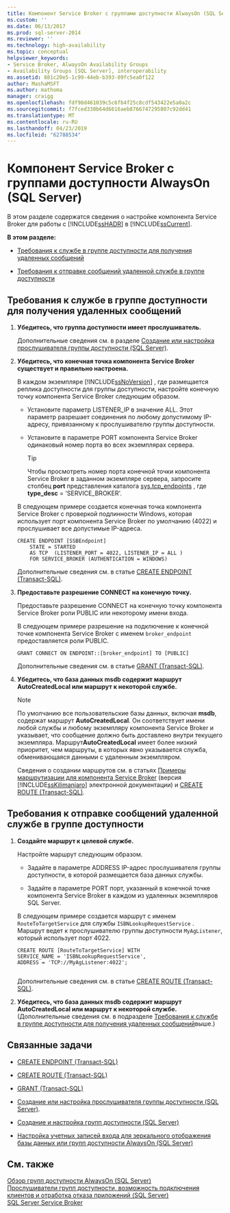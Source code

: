 ```yaml
---
title: Компонент Service Broker с группами доступности AlwaysOn (SQL Server) | Документация Майкрософт
ms.custom: ''
ms.date: 06/13/2017
ms.prod: sql-server-2014
ms.reviewer: ''
ms.technology: high-availability
ms.topic: conceptual
helpviewer_keywords:
- Service Broker, AlwaysOn Availability Groups
- Availability Groups [SQL Server], interoperability
ms.assetid: 881c20e5-1c99-44eb-b393-09fc5ea0f122
author: MashaMSFT
ms.author: mathoma
manager: craigg
ms.openlocfilehash: fdf98d461039c5c6fb4f25c8cdf543422e5a0a2c
ms.sourcegitcommit: f7fced330b64d6616aeb8766747295807c92dd41
ms.translationtype: MT
ms.contentlocale: ru-RU
ms.lasthandoff: 04/23/2019
ms.locfileid: "62788534"
---
```

# <a name="service-broker-with-alwayson-availability-groups-sql-server"></a>Компонент Service Broker с группами доступности AlwaysOn (SQL Server)
  В этом разделе содержатся сведения о настройке компонента Service Broker для работы с [!INCLUDE[ssHADR](../../../includes/sshadr-md.md)] в [!INCLUDE[ssCurrent](../../../includes/sscurrent-md.md)].  
  
 **В этом разделе:**  
  
-   [Требования к службе в группе доступности для получения удаленных сообщений](#ReceiveRemoteMessages)  
  
-   [Требования к отправке сообщений удаленной службе в группе доступности](#SendRemoteMessages)  
  
##  <a name="ReceiveRemoteMessages"></a> Требования к службе в группе доступности для получения удаленных сообщений  
  
1.  **Убедитесь, что группа доступности имеет прослушиватель.**  
  
     Дополнительные сведения см. в разделе [Создание или настройка прослушивателя группы доступности (SQL Server)](create-or-configure-an-availability-group-listener-sql-server.md).  
  
2.  **Убедитесь, что конечная точка компонента Service Broker существует и правильно настроена.**  
  
     В каждом экземпляре [!INCLUDE[ssNoVersion](../../../includes/ssnoversion-md.md)] , где размещается реплика доступности для группы доступности, настройте конечную точку компонента Service Broker следующим образом.  
  
    -   Установите параметр LISTENER_IP в значение ALL. Этот параметр разрешает соединения по любому допустимому IP-адресу, привязанному к прослушивателю группы доступности.  
  
    -   Установите в параметре PORT компонента Service Broker одинаковый номер порта во всех экземплярах сервера.  
  
        > [!TIP]  
        >  Чтобы просмотреть номер порта конечной точки компонента Service Broker в заданном экземпляре сервера, запросите столбец **port** представления каталога [sys.tcp_endpoints](/sql/relational-databases/system-catalog-views/sys-tcp-endpoints-transact-sql) , где **type_desc** = 'SERVICE_BROKER'.  
  
     В следующем примере создается конечная точка компонента Service Broker с проверкой подлинности Windows, которая использует порт компонента Service Broker по умолчанию (4022) и прослушивает все допустимые IP-адреса.  
  
    ```  
    CREATE ENDPOINT [SSBEndpoint]  
        STATE = STARTED  
        AS TCP  (LISTENER_PORT = 4022, LISTENER_IP = ALL )  
        FOR SERVICE_BROKER (AUTHENTICATION = WINDOWS)  
    ```  
  
     Дополнительные сведения см. в статье [CREATE ENDPOINT (Transact-SQL)](/sql/t-sql/statements/create-endpoint-transact-sql).  
  
3.  **Предоставьте разрешение CONNECT на конечную точку.**  
  
     Предоставьте разрешение CONNECT на конечную точку компонента Service Broker роли PUBLIC или некоторому имени входа.  
  
     В следующем примере разрешение на подключение к конечной точке компонента Service Broker с именем `broker_endpoint` предоставляется роли PUBLIC.  
  
    ```  
    GRANT CONNECT ON ENDPOINT::[broker_endpoint] TO [PUBLIC]  
    ```  
  
     Дополнительные сведения см. в статье [GRANT (Transact-SQL)](/sql/t-sql/statements/grant-transact-sql).  
  
4.  **Убедитесь, что база данных msdb содержит маршрут AutoCreatedLocal или маршрут к некоторой службе.**  
  
    > [!NOTE]  
    >  По умолчанию все пользовательские базы данных, включая **msdb**, содержат маршрут **AutoCreatedLocal**. Он соответствует имени любой службы и любому экземпляру компонента Service Broker и указывает, что сообщение должно быть доставлено внутри текущего экземпляра. Маршрут**AutoCreatedLocal** имеет более низкий приоритет, чем маршруты, в которых явно указывается служба, обменивающаяся данными с удаленным экземпляром.  
  
     Сведения о создании маршрутов см. в статьях [Примеры маршрутизации для компонента Service Broker](https://msdn.microsoft.com/library/ms166090\(SQL.105\).aspx) (версия [!INCLUDE[ssKilimanjaro](../../../includes/sskilimanjaro-md.md)] электронной документации) и [CREATE ROUTE (Transact-SQL)](/sql/t-sql/statements/create-route-transact-sql).  
  
##  <a name="SendRemoteMessages"></a> Требования к отправке сообщений удаленной службе в группе доступности  
  
1.  **Создайте маршрут к целевой службе.**  
  
     Настройте маршрут следующим образом.  
  
    -   Задайте в параметре ADDRESS IP-адрес прослушивателя группы доступности, в которой размещается база данных службы.  
  
    -   Задайте в параметре PORT порт, указанный в конечной точке компонента Service Broker в каждом из удаленных экземпляров SQL Server.  
  
     В следующем примере создается маршрут с именем `RouteToTargetService` для службы `ISBNLookupRequestService` . Маршрут ведет к прослушивателю группы доступности `MyAgListener`, который использует порт 4022.  
  
    ```  
    CREATE ROUTE [RouteToTargetService] WITH   
    SERVICE_NAME = 'ISBNLookupRequestService',   
    ADDRESS = 'TCP://MyAgListener:4022';  
  
    ```  
  
     Дополнительные сведения см. в статье [CREATE ROUTE (Transact-SQL)](/sql/t-sql/statements/create-route-transact-sql).  
  
2.  **Убедитесь, что база данных msdb содержит маршрут AutoCreatedLocal или маршрут к некоторой службе.** (Дополнительные сведения см. в подразделе [Требования к службе в группе доступности для получения удаленных сообщений](#ReceiveRemoteMessages)выше.)  
  
##  <a name="RelatedTasks"></a> Связанные задачи  
  
-   [CREATE ENDPOINT (Transact-SQL)](/sql/t-sql/statements/create-endpoint-transact-sql)  
  
-   [CREATE ROUTE (Transact-SQL)](/sql/t-sql/statements/create-route-transact-sql)  
  
-   [GRANT (Transact-SQL)](/sql/t-sql/statements/grant-transact-sql)  
  
-   [Создание или настройка прослушивателя группы доступности (SQL Server)](create-or-configure-an-availability-group-listener-sql-server.md).  
  
-   [Создание и настройка групп доступности (SQL Server)](creation-and-configuration-of-availability-groups-sql-server.md)  
  
-   [Настройка учетных записей входа для зеркального отображения базы данных или групп доступности AlwaysOn &#40;SQL Server&#41;](../../database-mirroring/set-up-login-accounts-database-mirroring-always-on-availability.md)  
  
## <a name="see-also"></a>См. также  
 [Обзор групп доступности AlwaysOn &#40;SQL Server&#41;](overview-of-always-on-availability-groups-sql-server.md)   
 [Прослушиватели групп доступности, возможность подключения клиентов и отработка отказа приложений (SQL Server)](../../listeners-client-connectivity-application-failover.md)   
 [SQL Server Service Broker](../../configure-windows/sql-server-service-broker.md)  
  
  

